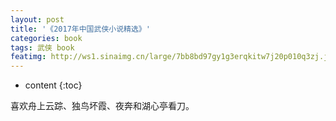 ```yaml
---
layout: post
title: '《2017年中国武侠小说精选》'
categories: book
tags: 武侠 book
featimg: http://ws1.sinaimg.cn/large/7bb8bd97gy1g3erqkitw7j20p010q3zj.jpg
---
```


* content
{:toc}

喜欢舟上云踪、独鸟坏霞、夜奔和湖心亭看刀。